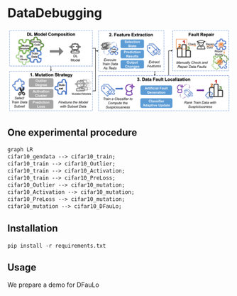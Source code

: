 # DataDebugging
![markdown picture](./pictures/overview.Png) 
## One experimental procedure
```mermaid
graph LR
cifar10_gendata --> cifar10_train;
cifar10_train --> cifar10_Outlier;
cifar10_train --> cifar10_Activation;
cifar10_train --> cifar10_PreLoss;
cifar10_Outlier --> cifar10_mutation;
cifar10_Activation --> cifar10_mutation;
cifar10_PreLoss --> cifar10_mutation;
cifar10_mutation --> cifar10_DFauLo;
```
## Installation
`pip install -r requirements.txt`

## Usage
We prepare a demo for DFauLo



